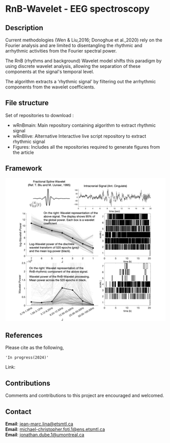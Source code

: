 
# RnB-Wavelet - EEG spectroscopy

## Description

Current methodologies (Wen & Liu,2016; Donoghue et al.,2020) rely on the Fourier analysis and are limited to disentangling the rhythmic and arrhythmic activities from the Fourier spectral power.

The RnB (rhythms and background) Wavelet model shifts this paradigm by using discrete wavelet analysis, allowing the separation of these components at the signal's temporal level. 

The algorithm extracts a ‘rhythmic signal’ by filtering out the arrhythmic components from the wavelet coefficients.
 
## File structure

Set of repositories to download : 
- wRnBmain: Main repository containing algorithm to extract rhythmic signal 
- wRnBlive: Alternative Interactive live script repository to extract rhythmic signal
- Figures: Includes all the repositories required to generate figures from the article

## Framework

![Alt text](Figures/FigGitHub.png)

## References

Please cite as the following,

    'In progress(2024)'
    
Link:

## Contributions

Comments and contributions to this project are encouraged and welcomed.

## Contact

**Email**: jean-marc.lina@etsmtl.ca\
**Email**: michael-christopher.foti.1@ens.etsmtl.ca\
**Email**: jonathan.dube.1@umontreal.ca
